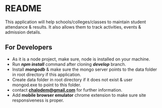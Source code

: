 # README #

This application will help schools/colleges/classes to maintain student attendance & results.
It also allows them to track activities, events & admission details.

## For Developers ##

* As it is a node project, make sure, node is installed on your machine.
* Run ***npm install*** command after cloning ***develop*** branch.
* Install ***mongodb*** & make sure the mongo server points to the data folder in root directory if this application.
* Create data folder in root directory if it does not exist & user mongod.exe to point to this folder.
* contact **chalodem@gmail.com** for further information.
* Add **mobile browser emulator** chrome extension to make sure site responsiveness is proper.